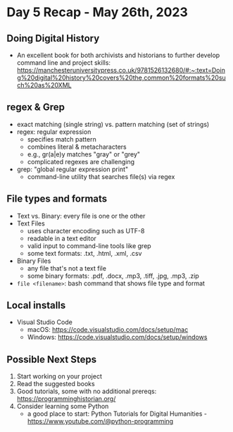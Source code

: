 # Day 5 Recap - May 26th, 2023
## Doing Digital History
* An excellent book for both archivists and historians to further develop command line and project skills:
https://manchesteruniversitypress.co.uk/9781526132680/#:~:text=Doing%20digital%20history%20covers%20the,common%20formats%20such%20as%20XML

## regex & Grep
* exact matching (single string) vs. pattern matching (set of strings)
* regex: regular expression
     * specifies match pattern
     * combines literal & metacharacters
     * e.g., gr(a|e)y matches "gray" or "grey" 
     * complicated regexes are challenging
* grep: "global regular expression print"
    * command-line utility that searches file(s) via regex

## File types and formats
* Text vs. Binary: every file is one or the other
* Text Files
    * uses character encoding such as UTF-8
    * readable in a text editor
    * valid input to command-line tools like grep
    * some text formats: .txt, .html, .xml, .csv
* Binary Files
    * any file that's not a text file
    * some binary formats: .pdf, .docx, .mp3, .tiff, .jpg, .mp3, .zip
* `file <filename>`: bash command that shows file type and format
## Local installs
* Visual Studio Code
   * macOS: https://code.visualstudio.com/docs/setup/mac
   * Windows: https://code.visualstudio.com/docs/setup/windows

## Possible Next Steps
1. Start working on your project
2. Read the suggested books
3. Good tutorials, some with no additional prereqs: https://programminghistorian.org/
4. Consider learning some Python
    * a good place to start: Python Tutorials for Digital Humanities - https://www.youtube.com/@python-programming
